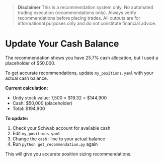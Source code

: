 > **Disclaimer**
> This is a recommendation system only. No automated trading execution (recommendations only). Always verify recommendations before placing trades. All outputs are for informational purposes only and do not constitute financial advice.

# Update Your Cash Balance

The recommendation shows you have 25.7% cash allocation, but I used a placeholder of $50,000.

To get accurate recommendations, update `my_positions.yaml` with your actual cash balance.

**Current calculation:**
- Unity stock value: 7,500 × $19.32 = $144,900
- Cash: $50,000 (placeholder)
- Total: $194,900

**To update:**
1. Check your Schwab account for available cash
2. Edit `my_positions.yaml`
3. Change the `cash:` line to your actual balance
4. Run `python get_recommendation.py` again

This will give you accurate position sizing recommendations.
